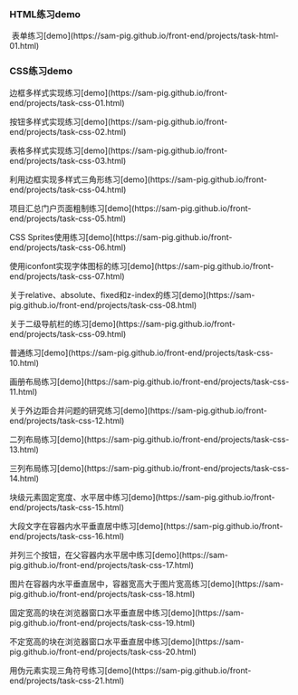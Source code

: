 <h3>HTML练习demo</h3>
<p>
  表单练习[demo](https://sam-pig.github.io/front-end/projects/task-html-01.html)
</p>

<h3>CSS练习demo</h3>
<p>
  边框多样式实现练习[demo](https://sam-pig.github.io/front-end/projects/task-css-01.html)
</p>
<p>
  按钮多样式实现练习[demo](https://sam-pig.github.io/front-end/projects/task-css-02.html)
</p>
<p>
  表格多样式实现练习[demo](https://sam-pig.github.io/front-end/projects/task-css-03.html)
</p>
<p>
  利用边框实现多样式三角形练习[demo](https://sam-pig.github.io/front-end/projects/task-css-04.html)
</p>
<p>
 项目汇总门户页面粗制练习[demo](https://sam-pig.github.io/front-end/projects/task-css-05.html)
</p>
<p>
 CSS Sprites使用练习[demo](https://sam-pig.github.io/front-end/projects/task-css-06.html)
</p>
<p>
 使用iconfont实现字体图标的练习[demo](https://sam-pig.github.io/front-end/projects/task-css-07.html)
</p>
<p>
 关于relative、absolute、fixed和z-index的练习[demo](https://sam-pig.github.io/front-end/projects/task-css-08.html)
</p>
<p>
 关于二级导航栏的练习[demo](https://sam-pig.github.io/front-end/projects/task-css-09.html)
</p>
<p>
 普通练习[demo](https://sam-pig.github.io/front-end/projects/task-css-10.html)
</p>
<p>
 画册布局练习[demo](https://sam-pig.github.io/front-end/projects/task-css-11.html)
</p>
<p>
 关于外边距合并问题的研究练习[demo](https://sam-pig.github.io/front-end/projects/task-css-12.html)
</p>
<p>
 二列布局练习[demo](https://sam-pig.github.io/front-end/projects/task-css-13.html)
</p>
<p>
 三列布局练习[demo](https://sam-pig.github.io/front-end/projects/task-css-14.html)
</p>
<p>
 块级元素固定宽度、水平居中练习[demo](https://sam-pig.github.io/front-end/projects/task-css-15.html)
</p>
<p>
 大段文字在容器内水平垂直居中练习[demo](https://sam-pig.github.io/front-end/projects/task-css-16.html)
</p>
<p>
 并列三个按钮，在父容器内水平居中练习[demo](https://sam-pig.github.io/front-end/projects/task-css-17.html)
</p>
<p>
 图片在容器内水平垂直居中，容器宽高大于图片宽高练习[demo](https://sam-pig.github.io/front-end/projects/task-css-18.html)
</p>
<p>
 固定宽高的块在浏览器窗口水平垂直居中练习[demo](https://sam-pig.github.io/front-end/projects/task-css-19.html)
</p>
<p>
 不定宽高的块在浏览器窗口水平垂直居中练习[demo](https://sam-pig.github.io/front-end/projects/task-css-20.html)
</p>
<p>
 用伪元素实现三角符号练习[demo](https://sam-pig.github.io/front-end/projects/task-css-21.html)
</p>
